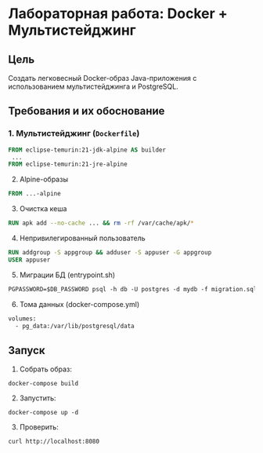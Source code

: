 # Лабораторная работа: Docker + Мультистейджинг

## Цель
Создать легковесный Docker-образ Java-приложения с использованием мультистейджинга и PostgreSQL.

## Требования и их обоснование

### 1. Мультистейджинг (`Dockerfile`)
```dockerfile
FROM eclipse-temurin:21-jdk-alpine AS builder
 ...
FROM eclipse-temurin:21-jre-alpine
```

2. Alpine-образы
```dockerfile
FROM ...-alpine
```

3. Очистка кеша
```dockerfile
RUN apk add --no-cache ... && rm -rf /var/cache/apk/*
```

4. Непривилегированный пользователь
```dockerfile
RUN addgroup -S appgroup && adduser -S appuser -G appgroup
USER appuser
```

5. Миграции БД (entrypoint.sh)
```dockerfile
PGPASSWORD=$DB_PASSWORD psql -h db -U postgres -d mydb -f migration.sql
```

6. Тома данных (docker-compose.yml)
```dockerfile
volumes:
  - pg_data:/var/lib/postgresql/data
```

## Запуск
1. Собрать образ:
```
docker-compose build
```
2. Запустить:
```
docker-compose up -d
```
3. Проверить:
```
curl http://localhost:8080
```